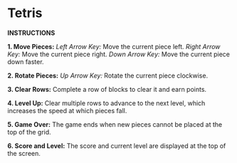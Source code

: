 # Tetris

**INSTRUCTIONS**

**1. Move Pieces:**
*Left Arrow Key:* Move the current piece left.
*Right Arrow Key:* Move the current piece right.
*Down Arrow Key:* Move the current piece down faster.
 
**2. Rotate Pieces:**
*Up Arrow Key:* Rotate the current piece clockwise.
 
**3. Clear Rows:**
Complete a row of blocks to clear it and earn points.
 
**4. Level Up:**
Clear multiple rows to advance to the next level, which increases the speed at which pieces fall.

**5. Game Over:**
The game ends when new pieces cannot be placed at the top of the grid.

**6. Score and Level:**
The score and current level are displayed at the top of the screen.
